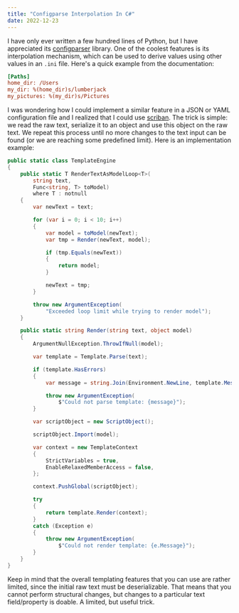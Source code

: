 ```yaml
---
title: "Configparse Interpolation In C#"
date: 2022-12-23
---
```


I have only ever written a few hundred lines of Python, but I have appreciated
its [configparser][configparser] library. One of the coolest features is its
interpolation mechanism, which can be used to derive values using other values
in an `.ini` file. Here's a quick example from the documentation:

``` ini
[Paths]
home_dir: /Users
my_dir: %(home_dir)s/lumberjack
my_pictures: %(my_dir)s/Pictures
```

I was wondering how I could implement a similar feature in a JSON or YAML
configuration file and I realized that I could use [scriban][scriban]. The trick
is simple: we read the raw text, serialize it to an object and use this object
on the raw text. We repeat this process until no more changes to the text input
can be found (or we are reaching some predefined limit). Here is an
implementation example:

``` c#
public static class TemplateEngine
{
    public static T RenderTextAsModelLoop<T>(
        string text,
        Func<string, T> toModel)
        where T : notnull
    {
        var newText = text;

        for (var i = 0; i < 10; i++)
        {
            var model = toModel(newText);
            var tmp = Render(newText, model);

            if (tmp.Equals(newText))
            {
                return model;
            }

            newText = tmp;
        }

        throw new ArgumentException(
            "Exceeded loop limit while trying to render model");
    }

    public static string Render(string text, object model)
    {
        ArgumentNullException.ThrowIfNull(model);

        var template = Template.Parse(text);

        if (template.HasErrors)
        {
            var message = string.Join(Environment.NewLine, template.Messages);

            throw new ArgumentException(
                $"Could not parse template: {message}");
        }

        var scriptObject = new ScriptObject();

        scriptObject.Import(model);

        var context = new TemplateContext
        {
            StrictVariables = true,
            EnableRelaxedMemberAccess = false,
        };

        context.PushGlobal(scriptObject);

        try
        {
            return template.Render(context);
        }
        catch (Exception e)
        {
            throw new ArgumentException(
                $"Could not render template: {e.Message}");
        }
    }
}
```

Keep in mind that the overall templating features that you can use are rather
limited, since the initial raw text must be deserializable. That means that you
cannot perform structural changes, but changes to a particular text
field/property is doable. A limited, but useful trick.

[configparser]: https://docs.python.org/3/library/configparser.html
[scriban]: https://github.com/scriban/scriban
